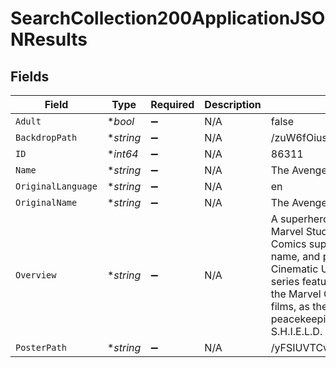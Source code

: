 # SearchCollection200ApplicationJSONResults


## Fields

| Field                                                                                                                                                                                                                                                                                                                                       | Type                                                                                                                                                                                                                                                                                                                                        | Required                                                                                                                                                                                                                                                                                                                                    | Description                                                                                                                                                                                                                                                                                                                                 | Example                                                                                                                                                                                                                                                                                                                                     |
| ------------------------------------------------------------------------------------------------------------------------------------------------------------------------------------------------------------------------------------------------------------------------------------------------------------------------------------------- | ------------------------------------------------------------------------------------------------------------------------------------------------------------------------------------------------------------------------------------------------------------------------------------------------------------------------------------------- | ------------------------------------------------------------------------------------------------------------------------------------------------------------------------------------------------------------------------------------------------------------------------------------------------------------------------------------------- | ------------------------------------------------------------------------------------------------------------------------------------------------------------------------------------------------------------------------------------------------------------------------------------------------------------------------------------------- | ------------------------------------------------------------------------------------------------------------------------------------------------------------------------------------------------------------------------------------------------------------------------------------------------------------------------------------------- |
| `Adult`                                                                                                                                                                                                                                                                                                                                     | **bool*                                                                                                                                                                                                                                                                                                                                     | :heavy_minus_sign:                                                                                                                                                                                                                                                                                                                          | N/A                                                                                                                                                                                                                                                                                                                                         | false                                                                                                                                                                                                                                                                                                                                       |
| `BackdropPath`                                                                                                                                                                                                                                                                                                                              | **string*                                                                                                                                                                                                                                                                                                                                   | :heavy_minus_sign:                                                                                                                                                                                                                                                                                                                          | N/A                                                                                                                                                                                                                                                                                                                                         | /zuW6fOiusv4X9nnW3paHGfXcSll.jpg                                                                                                                                                                                                                                                                                                            |
| `ID`                                                                                                                                                                                                                                                                                                                                        | **int64*                                                                                                                                                                                                                                                                                                                                    | :heavy_minus_sign:                                                                                                                                                                                                                                                                                                                          | N/A                                                                                                                                                                                                                                                                                                                                         | 86311                                                                                                                                                                                                                                                                                                                                       |
| `Name`                                                                                                                                                                                                                                                                                                                                      | **string*                                                                                                                                                                                                                                                                                                                                   | :heavy_minus_sign:                                                                                                                                                                                                                                                                                                                          | N/A                                                                                                                                                                                                                                                                                                                                         | The Avengers Collection                                                                                                                                                                                                                                                                                                                     |
| `OriginalLanguage`                                                                                                                                                                                                                                                                                                                          | **string*                                                                                                                                                                                                                                                                                                                                   | :heavy_minus_sign:                                                                                                                                                                                                                                                                                                                          | N/A                                                                                                                                                                                                                                                                                                                                         | en                                                                                                                                                                                                                                                                                                                                          |
| `OriginalName`                                                                                                                                                                                                                                                                                                                              | **string*                                                                                                                                                                                                                                                                                                                                   | :heavy_minus_sign:                                                                                                                                                                                                                                                                                                                          | N/A                                                                                                                                                                                                                                                                                                                                         | The Avengers Collection                                                                                                                                                                                                                                                                                                                     |
| `Overview`                                                                                                                                                                                                                                                                                                                                  | **string*                                                                                                                                                                                                                                                                                                                                   | :heavy_minus_sign:                                                                                                                                                                                                                                                                                                                          | N/A                                                                                                                                                                                                                                                                                                                                         | A superhero film series produced by Marvel Studios based on the Marvel Comics superhero team of the same name, and part of the Marvel Cinematic Universe (MCU).  The series features an ensemble cast from the Marvel Cinematic Universe series films, as they join forces for the peacekeeping organization S.H.I.E.L.D. led by Nick Fury. |
| `PosterPath`                                                                                                                                                                                                                                                                                                                                | **string*                                                                                                                                                                                                                                                                                                                                   | :heavy_minus_sign:                                                                                                                                                                                                                                                                                                                          | N/A                                                                                                                                                                                                                                                                                                                                         | /yFSIUVTCvgYrpalUktulvk3Gi5Y.jpg                                                                                                                                                                                                                                                                                                            |